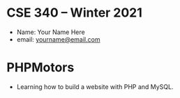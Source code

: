 # CSE 340 – Winter 2021
- Name: Your Name Here
- email: yourname@email.com

# PHPMotors
- Learning how to build a website with PHP and MySQL.
